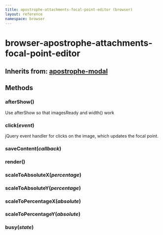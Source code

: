 ```yaml
---
title: apostrophe-attachments-focal-point-editor (browser)
layout: reference
namespace: browser
---
```


# browser-apostrophe-attachments-focal-point-editor

## Inherits from: [apostrophe-modal](https://github.com/apostrophecms/apostrophe-documentation/tree/e71017392b54a258d8d72811456c862139150a96/modules/apostrophe-modal/browser-apostrophe-modal.html)

## Methods

### afterShow\(\)

Use afterShow so that imagesReady and width\(\) work

### click\(_event_\)

jQuery event handler for clicks on the image, which updates the focal point.

### saveContent\(_callback_\)

### render\(\)

### scaleToAbsoluteX\(_percentage_\)

### scaleToAbsoluteY\(_percentage_\)

### scaleToPercentageX\(_absolute_\)

### scaleToPercentageY\(_absolute_\)

### busy\(_state_\)

